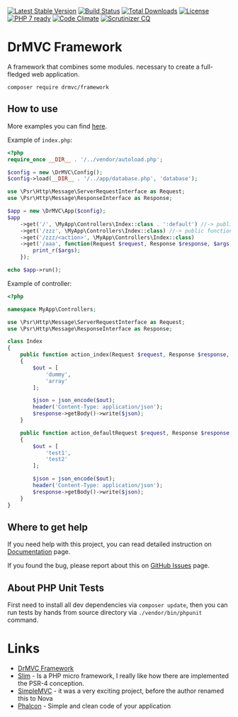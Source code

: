 [![Latest Stable Version](https://poser.pugx.org/drmvc/framework/v/stable)](https://packagist.org/packages/drmvc/framework)
[![Build Status](https://travis-ci.org/drmvc/framework.svg?branch=master)](https://travis-ci.org/drmvc/framework)
[![Total Downloads](https://poser.pugx.org/drmvc/framework/downloads)](https://packagist.org/packages/drmvc/framework)
[![License](https://poser.pugx.org/drmvc/framework/license)](https://packagist.org/packages/drmvc/framework)
[![PHP 7 ready](https://php7ready.timesplinter.ch/drmvc/framework/master/badge.svg)](https://travis-ci.org/drmvc/framework)
[![Code Climate](https://codeclimate.com/github/drmvc/framework/badges/gpa.svg)](https://codeclimate.com/github/drmvc/framework)
[![Scrutinizer CQ](https://scrutinizer-ci.com/g/drmvc/framework/badges/quality-score.png?b=master)](https://scrutinizer-ci.com/g/drmvc/framework/)

# DrMVC Framework

A framework that combines some modules. necessary to create a full-fledged web application.

    composer require drmvc/framework

## How to use

More examples you can find [here](extra).

Example of `index.php`:

```php
<?php
require_once __DIR__ . '/../vendor/autoload.php';

$config = new \DrMVC\Config();
$config->load(__DIR__ . '/../app/database.php', 'database');

use \Psr\Http\Message\ServerRequestInterface as Request;
use \Psr\Http\Message\ResponseInterface as Response;

$app = new \DrMVC\App($config);
$app
    ->get('/', \MyApp\Controllers\Index::class . ':default') //-> public function action_default()
    ->get('/zzz', \MyApp\Controllers\Index::class) //-> public function action_index()
    ->get('/zzz/<action>', \MyApp\Controllers\Index::class)
    ->get('/aaa', function(Request $request, Response $response, $args) {
        print_r($args);
    });

echo $app->run();
```

Example of controller:

```php
<?php

namespace MyApp\Controllers;

use \Psr\Http\Message\ServerRequestInterface as Request;
use \Psr\Http\Message\ResponseInterface as Response;

class Index
{
    public function action_index(Request $request, Response $response, $args)
    {
        $out = [
            'dummy',
            'array'
        ];

        $json = json_encode($out);
        header('Content-Type: application/json');
        $response->getBody()->write($json);
    }

    public function action_defaultRequest $request, Response $response, $args)
    {
        $out = [
            'test1',
            'test2'
        ];

        $json = json_encode($out);
        header('Content-Type: application/json');
        $response->getBody()->write($json);
    }
}
```

## Where to get help

If you need help with this project, you can read detailed instruction on [Documentation](https://drmvc.com/docs) page. 

If you found the bug, please report about this on [GitHub Issues](https://github.com/drmvc/framework/issues) page.

## About PHP Unit Tests

First need to install all dev dependencies via `composer update`, then
you can run tests by hands from source directory via `./vendor/bin/phpunit` command.

# Links

* [DrMVC Framework](https://drmvc.com)
* [Slim](https://github.com/slimphp/Slim) - Is a PHP micro framework, I really like how there are implemented the PSR-4 conception.
* [SimpleMVC](https://github.com/simple-mvc-framework/framework) - it was a very exciting project, before the author renamed this to Nova
* [Phalcon](https://github.com/phalcon) - Simple and clean code of your application
